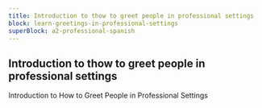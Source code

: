 ```yaml
---
title: Introduction to thow to greet people in professional settings
block: learn-greetings-in-professional-settings
superBlock: a2-professional-spanish
---
```


## Introduction to thow to greet people in professional settings

Introduction to How to Greet People in Professional Settings
